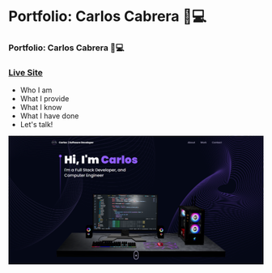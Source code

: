 # Portfolio: Carlos Cabrera 💼💻
### Portfolio: Carlos Cabrera 💼💻
### [Live Site](https://carloscabrerasemidey.vercel.app)

- Who I am
- What I provide
- What I know
- What I have done
- Let's talk!

![](/preview.png)